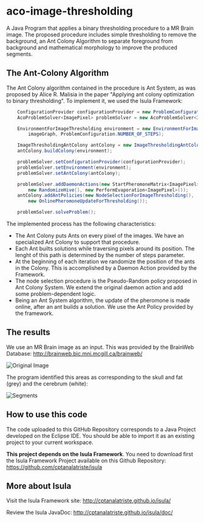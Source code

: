 # aco-image-thresholding
A Java Program that applies a binary thresholding procedure to a MR Brain image. The proposed procedure includes simple thresholding to remove the background, an Ant Colony Algorithm to separate foreground from background and mathematical morphology to improve the produced segments.

The Ant-Colony Algorithm
------------------------
The Ant Colony algorithm contained in the procedure is Ant System, as was proposed by Alice R. Malisia in the paper "Applying ant colony optimization to binary thresholding". To implement it, we used the Isula Framework:


```java
    ConfigurationProvider configurationProvider = new ProblemConfiguration();
    AcoProblemSolver<ImagePixel> problemSolver = new AcoProblemSolver<ImagePixel>();

    EnvironmentForImageThresholding environment = new EnvironmentForImageThresholding(
        imageGraph, ProblemConfiguration.NUMBER_OF_STEPS);

    ImageThresholdingAntColony antColony = new ImageThresholdingAntColony();
    antColony.buildColony(environment);

    problemSolver.setConfigurationProvider(configurationProvider);
    problemSolver.setEnvironment(environment);
    problemSolver.setAntColony(antColony);

    problemSolver.addDaemonActions(new StartPheromoneMatrix<ImagePixel>(),
        new RandomizeHive(), new PerformEvaporation<ImagePixel>());
    antColony.addAntPolicies(new NodeSelectionForImageThresholding(),
        new OnlinePheromoneUpdateForThresholding());

    problemSolver.solveProblem();

```
The implemented process has the following characteristics:
* The Ant Colony puts Ants on every pixel of the images. We have an specialized Ant Colony to support that procedure.
* Each Ant builts solutions while traversing pixels around its position. The lenght of this path is determined by the number of steps parameter.
* At the beginning of each iteration we randomize the position of the ants in the Colony. This is accomplished by a Daemon Action provided by the Framework.
* The node selection procedure is the Pseudo-Random policy proposed in Ant Colony System. We extend the original daemon action and add some problem-dependent logic.
* Being an Ant System algorithm, the update of the pheromone is made online, after an ant builds a solution. We use the Ant Policy provided by the framework.

The results 
-----------
We use an MR Brain image as an input. This was provided by the BrainWeb Database: http://brainweb.bic.mni.mcgill.ca/brainweb/

![Original Image](https://raw.githubusercontent.com/cptanalatriste/aco-image-thresholding/master/inputImg/19952transverse2_64.gif)

The program identified this areas as corresponding to the skull and fat (grey) and the cerebrum (white):

![Segments](https://raw.githubusercontent.com/cptanalatriste/aco-image-thresholding/master/outputImg/with_open_process.bmp)

How to use this code
--------------------
The code uploaded to this GitHub Repository corresponds to a Java Project developed on the Eclipse IDE. You should be able to import it as an existing project to your current workspace.

**This project depends on the Isula Framework**.  You need to download first the Isula Framework Project available on this Github Repository: https://github.com/cptanalatriste/isula


More about Isula
----------------
Visit the Isula Framework site: http://cptanalatriste.github.io/isula/

Review the Isula JavaDoc: http://cptanalatriste.github.io/isula/doc/

